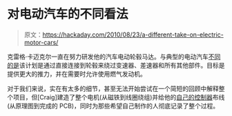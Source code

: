 # 对电动汽车的不同看法

> 原文：<https://hackaday.com/2010/08/23/a-different-take-on-electric-motor-cars/>

克雷格·卡迈克尔一直在努力研发他的汽车电动轮毂马达。与典型的电动汽车[不同的是](http://hackaday.com/2010/02/15/converting-a-miata-to-all-electric/)该计划是通过直接连接到轮毂来绕过变速器、差速器和所有其他部件。目标是提供更大的推力，并在需要时允许使用燃气发动机。

对于我们来说，实在有太多的细节，甚至无法开始尝试在一个简短的回顾中解释整个项目，但[Craig]建造了整个电机(从磁铁到线圈绕组)并给他的[自己的控制器](http://members.shaw.ca/Craig-C/hybridize/MotorControllerManual.html)布线(从原理图到完成的 PCB)，同时为那些希望自己制作的人彻底记录了整个过程。